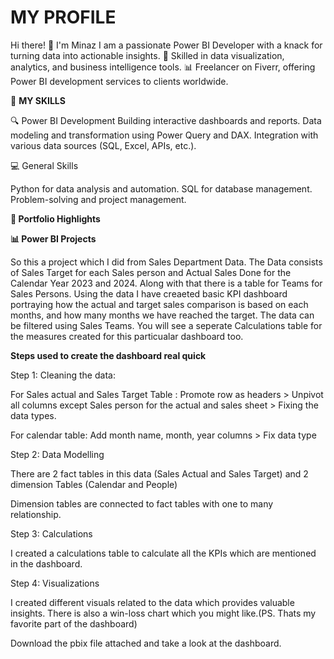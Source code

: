 # MY PROFILE
Hi there! 👋 I'm Minaz
I am a passionate Power BI Developer with a knack for turning data into actionable insights. 
🌟 Skilled in data visualization, analytics, and business intelligence tools.
📊 Freelancer on Fiverr, offering Power BI development services to clients worldwide.

💼 **MY SKILLS**

🔍 Power BI Development
Building interactive dashboards and reports.
Data modeling and transformation using Power Query and DAX.
Integration with various data sources (SQL, Excel, APIs, etc.).

💻 General Skills

Python for data analysis and automation.
SQL for database management.
Problem-solving and project management.

**🌟 Portfolio Highlights**

**📊 Power BI Projects**

So this a project which I did from Sales Department Data. The Data consists of Sales Target for each Sales person and Actual Sales Done for the Calendar Year 2023 and 2024. Along with that there is a table for Teams for Sales Persons.
Using the data I have creaeted basic KPI dashboard portraying how the actual and target sales comparison is based on each months, and how many months we have reached the target. 
The data can be filtered using Sales Teams. You will see a seperate Calculations table for the measures created for this particualar dashboard too. 

**Steps used to create the dashboard real quick**

Step 1: Cleaning the data:

For Sales actual and Sales Target Table : Promote row as headers > Unpivot all columns except Sales person for the actual and sales sheet > Fixing the data types. 

For calendar table: Add month name, month, year columns > Fix data type

Step 2: Data Modelling

There are 2 fact tables in this data (Sales Actual and Sales Target) and 2 dimension Tables (Calendar and People) 

Dimension tables are connected to fact tables with one to many relationship.

Step 3: Calculations

I created a calculations table to calculate all the KPIs which are mentioned in the dashboard.

Step 4: Visualizations

I created different visuals related to the data which provides valuable insights. There is also a win-loss chart which you might like.(PS. Thats my favorite part of the dashboard)

Download the pbix file attached and take a look at the dashboard.
